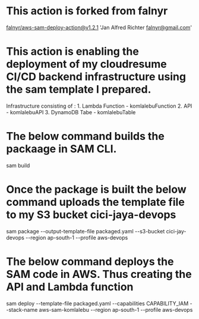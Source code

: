 
# This action is forked from  falnyr
[falnyr/aws-sam-deploy-action@v1.2.1](https://github.com/falnyr/aws-sam-deploy-action)
'Jan Alfred Richter <falnyr@gmail.com>'


# This action is enabling the deployment of my cloudresume CI/CD backend infrastructure using the  sam template I prepared.
Infrastructure consisting of : 1. Lambda Function - komlalebuFunction
                                2. API - komlalebuAPI
                                3. DynamoDB Tabe - komlalebuTable

# The below command builds the packaage in SAM CLI.
sam build

# Once the package is built the below command uploads the template file to my S3 bucket cici-jaya-devops
sam package --output-template-file packaged.yaml --s3-bucket cici-jay-devops --region ap-south-1 --profile aws-devops

# The below command deploys the SAM code in AWS. Thus creating the API and Lambda function
sam deploy --template-file packaged.yaml --capabilities CAPABILITY_IAM --stack-name aws-sam-komlalebu --region ap-south-1 --profile aws-devops

